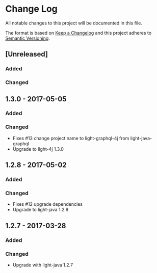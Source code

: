 # Change Log
All notable changes to this project will be documented in this file.

The format is based on [Keep a Changelog](http://keepachangelog.com/)
and this project adheres to [Semantic Versioning](http://semver.org/).

## [Unreleased]
### Added

### Changed

## 1.3.0 - 2017-05-05
### Added

### Changed
- Fixes #13 change project name to light-graphql-4j from light-java-graphql
- Upgrade to light-4j 1.3.0

## 1.2.8 - 2017-05-02
### Added

### Changed
- Fixes #12 upgrade dependencies
- Upgrade to light-java 1.2.8

## 1.2.7 - 2017-03-28
### Added

### Changed
- Upgrade with light-java 1.2.7

